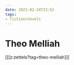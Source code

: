 ```yaml
---
date: 2021-02-24T23:52
tags:
- fiction/novels
---
```


# Theo Melliah

[[[z:zettels?tag=theo-melliah]]]

